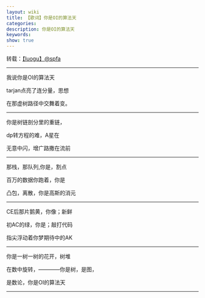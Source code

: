 ```yaml
---
layout: wiki
title: 【歌词】你是OI的算法天
categories: 
description: 你是OI的算法天
keywords: 
show: true
---
```

转载：[【luogu】@spfa](https://www.luogu.org/space/show?uid=17850)

---

我说你是OI的算法天

tarjan点亮了连分量，思想

在那虚树路径中交舞着变。

---

你是树链剖分里的重链，

dp转方程的难，A星在 

无意中闪，增广路撒在流前

---

那栈，那队列,你是，割点

百万的数据你跑着，你是

凸包，离散，你是高斯的消元

---

CE后那片鹅黄，你像；新鲜

初AC的绿，你是；敲打代码

指尖浮动着你梦期待中的AK

---

你是一树一树的花开，树堆

在数中旋转，————你是树，是图，

是数论，你是OI的算法天

---
